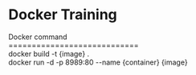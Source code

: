 # Docker Training

Docker command <br>
============================ <br>
docker build -t {image} .  <br>
docker run -d -p 8989:80 --name {container} {image}  <br>
